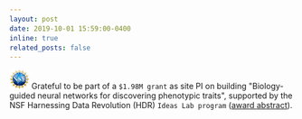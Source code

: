```yaml
---
layout: post
date: 2019-10-01 15:59:00-0400
inline: true
related_posts: false
---
```


<img src="/assets/img/nsf-logo.png" alt="NSF" style="width:35px;"> Grateful to be part of a `$1.98M grant` as site PI on building "Biology-guided neural networks for discovering phenotypic traits", supported by the NSF Harnessing Data Revolution (HDR) `Ideas Lab program` ([award abstract](https://www.nsf.gov/awardsearch/showAward?AWD_ID=1940247)).
